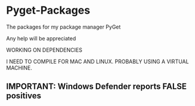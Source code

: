 # Pyget-Packages
The packages for my package manager PyGet

Any help will be appreciated

WORKING ON DEPENDENCIES

I NEED TO COMPILE FOR MAC AND LINUX. PROBABLY USING A VIRTUAL MACHINE.

## IMPORTANT: Windows Defender reports FALSE positives
